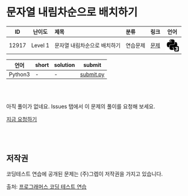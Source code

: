 # 문자열 내림차순으로 배치하기

| ID | 난이도 | 제목 | 분류 | 링크 | 언어 |
| -- | ---- | :-- | :-- | --- | --- |
| 12917 | Level 1 | 문자열 내림차순으로 배치하기 | 연습문제 | [문제](https://programmers.co.kr/learn/courses/30/lessons/12917) | [![python3](/assets/python3.svg)](submit.py) |

| 언어 | short | solution | submit |
| --- | ----- | -------- | ------ |
| Python3 | - | - | [submit.py](submit.py) |

<br>
<br>

아직 풀이가 없네요. Issues 탭에서 이 문제의 풀이를 요청해 보세요.

[지금 요청하기](https://github.com/yuneg11/Programmers-Solutions/issues/new?body=%2212917%3A+%EB%AC%B8%EC%9E%90%EC%97%B4+%EB%82%B4%EB%A6%BC%EC%B0%A8%EC%88%9C%EC%9C%BC%EB%A1%9C+%EB%B0%B0%EC%B9%98%ED%95%98%EA%B8%B0%22+%EB%AC%B8%EC%A0%9C%EC%97%90+%EB%8C%80%ED%95%9C+%ED%92%80%EC%9D%B4%EB%A5%BC+%EC%9E%91%EC%84%B1%ED%95%B4+%EC%A3%BC%EC%84%B8%EC%9A%94%21%0A%ED%8A%B9%ED%9E%88+%EB%8B%A4%EC%9D%8C+%EB%82%B4%EC%9A%A9%EC%97%90+%EB%8C%80%ED%95%B4+%EC%84%A4%EB%AA%85%ED%95%B4+%EC%A3%BC%EC%84%B8%EC%9A%94.%0A+-+&title=%5B%ED%92%80%EC%9D%B4%EC%9A%94%EC%B2%AD%5D+12917+-+%EB%AC%B8%EC%9E%90%EC%97%B4+%EB%82%B4%EB%A6%BC%EC%B0%A8%EC%88%9C%EC%9C%BC%EB%A1%9C+%EB%B0%B0%EC%B9%98%ED%95%98%EA%B8%B0&labels=Request)

<br>
<br>

## 저작권

코딩테스트 연습에 공개된 문제는 (주)그렙이 저작권을 가지고 있습니다.

출처: [프로그래머스 코딩 테스트 연습](https://programmers.co.kr/learn/challenges)
